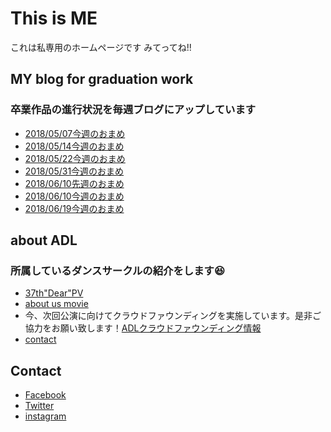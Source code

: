 # This is ME
これは私専用のホームページです
みてってね!!


## MY blog for graduation work
### 卒業作品の進行状況を毎週ブログにアップしています
* [2018/05/07今週のおまめ](https://medium.com/furuhashilab/%E3%81%BF%E3%81%AA%E3%81%95%E3%82%93%E3%81%93%E3%82%93%E3%81%B0%E3%82%93%E3%82%8F-%E5%88%9D%E3%82%81%E3%81%BE%E3%81%97%E3%81%A6%E5%BD%A9%E3%81%A7%E3%81%99-%EF%B8%8E-809bc4b3b26f)
* [2018/05/14今週のおまめ](https://medium.com/furuhashilab/%E4%BB%8A%E9%80%B1%E3%81%AE%E3%81%8A%E3%81%BE%E3%82%81-ee78612fff45)
* [2018/05/22今週のおまめ](https://medium.com/furuhashilab/%E4%BB%8A%E9%80%B1%E3%81%AE%E3%81%8A%E3%81%BE%E3%82%81-f73454af7caa)
* [2018/05/31今週のおまめ](https://medium.com/furuhashilab/%E4%BB%8A%E9%80%B1%E3%81%AE%E3%81%8A%E3%81%BE%E3%82%81-bc0a2aba206c)
* [2018/06/10先週のおまめ](https://medium.com/furuhashilab/%E5%85%88%E9%80%B1%E3%81%AE%E3%81%8A%E3%81%BE%E3%82%81-ad89873929de)
* [2018/06/10今週のおまめ](https://medium.com/furuhashilab/%E4%BB%8A%E9%80%B1%E3%81%AE%E3%81%8A%E3%81%BE%E3%82%81-ad11387364c5)
* [2018/06/19今週のおまめ](https://medium.com/furuhashilab/%E4%BB%8A%E9%80%B1%E3%81%AE%E3%81%8A%E3%81%BE%E3%82%81-4aa486c648ef)


## about ADL
### 所属しているダンスサークルの紹介をします😆
* [37th"Dear"PV](https://www.youtube.com/watch?v=oiznTOXziBs)
* [about us movie](https://www.youtube.com/watch?v=zDbPftH5VTY)
* 今、次回公演に向けてクラウドファウンディングを実施しています。是非ご協力をお願い致します！[ADLクラウドファウンディング情報](https://readyfor.jp/projects/adl-38dance)
* [contact](https://www.instagram.com/adl38th/?hl=ja)


## Contact
* [Facebook](https://www.facebook.com/aya.shibata.94)
* [Twitter](https://twitter.com/)
* [instagram](https://www.instagram.com/mameayaa/?hl=ja)
